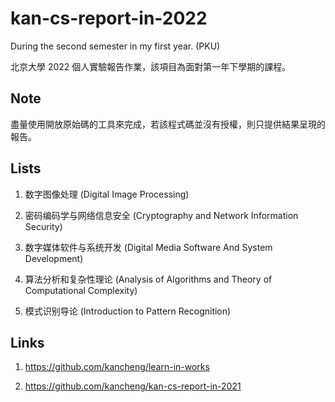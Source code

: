 # kan-cs-report-in-2022

During the second semester in my first year. (PKU)

北京大學 2022 個人實驗報告作業，該項目為面對第一年下學期的課程。

## Note

盡量使用開放原始碼的工具來完成，若該程式碼並沒有授權，則只提供結果呈現的報告。

## Lists

1. 数字图像处理 (Digital Image Processing)

2. 密码编码学与网络信息安全 (Cryptography and Network Information Security)

3. 数字媒体软件与系统开发 (Digital Media Software And System Development)

4. 算法分析和复杂性理论 (Analysis of Algorithms and Theory of Computational Complexity)

5. 模式识别导论 (Introduction to Pattern Recognition)

## Links

1. https://github.com/kancheng/learn-in-works

2. https://github.com/kancheng/kan-cs-report-in-2021


